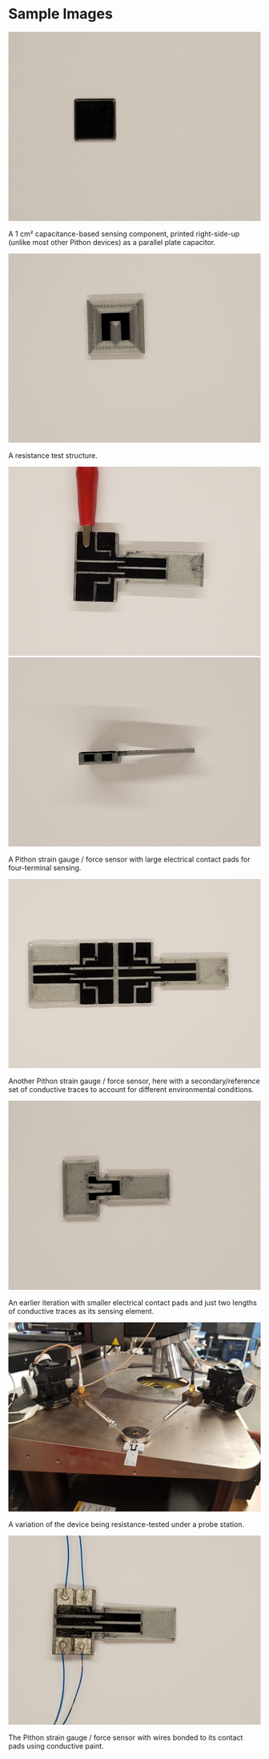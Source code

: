 # Sample Images

![](img/Sample-Images/20210715_154835.jpg)

A 1 cm² capacitance-based sensing component, printed right-side-up (unlike most other Pithon devices) as a parallel plate capacitor.

![](img/Sample-Images/20210715_154517.jpg)

A resistance test structure. <!--TODO-->

![](img/Sample-Images/20210715_155418.jpg)
![](img/Sample-Images/20210715_155519.jpg)

A Pithon strain gauge / force sensor with large electrical contact pads for four-terminal sensing.

![](img/Sample-Images/20210715_153810.jpg)

Another Pithon strain gauge / force sensor, here with a secondary/reference set of conductive traces to account for different environmental conditions.

![](img/Sample-Images/20210715_154717.jpg)

An earlier iteration with smaller electrical contact pads and just two lengths of conductive traces as its sensing element.

![](img/Sample-Images/20210603_142253.jpg)

A variation of the device being resistance-tested under a probe station.

![](img/Sample-Images/20210715_155045.jpg)

The Pithon strain gauge / force sensor with wires bonded to its contact pads using conductive paint.
